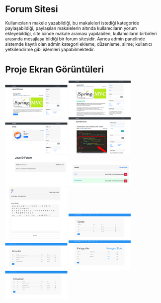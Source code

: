 # Forum Sitesi
<p>
Kullanıcıların makele yazabildiği, bu makaleleri istediği kategoride paylaşabildiği, paylaşılan makalelerin altında kullanıcıların yorum ekleyebildiği, site icinde makale araması yapılabilen, kullanıcıların birbirleri arasında mesajlaşa bildiği bir forum 	sitesidir. Ayrıca admin panelinde sistemde kayıtlı olan admin kategori ekleme, düzenleme, silme; kullanıcı yetkilendirme gibi işlemleri yapabilmektedir.
  
# Proje Ekran Görüntüleri
<p>
  
<a href="https://github.com/kaankilic94/springmvcforumsitesi/blob/master/screenshots/1.png" target="_blank">
<img src="https://github.com/kaankilic94/springmvcforumsitesi/blob/master/screenshots/1.png" width="200" style="max-width:100%;"></a>

<a href="https://github.com/kaankilic94/springmvcforumsitesi/blob/master/screenshots/2.png" target="_blank">
<img src="https://github.com/kaankilic94/springmvcforumsitesi/blob/master/screenshots/2.png" width="200" style="max-width:100%;"></a>

<a href="https://github.com/kaankilic94/springmvcforumsitesi/blob/master/screenshots/3.png" target="_blank">
<img src="https://github.com/kaankilic94/springmvcforumsitesi/blob/master/screenshots/3.png" width="200" style="max-width:100%;"></a>

<a href="https://github.com/kaankilic94/springmvcforumsitesi/blob/master/screenshots/4.png" target="_blank">
<img src="https://github.com/kaankilic94/springmvcforumsitesi/blob/master/screenshots/4.png" width="200" style="max-width:100%;"></a>

<a href="https://github.com/kaankilic94/springmvcforumsitesi/blob/master/screenshots/5.png" target="_blank">
<img src="https://github.com/kaankilic94/springmvcforumsitesi/blob/master/screenshots/5.png" width="200" style="max-width:100%;"></a>

<a href="https://github.com/kaankilic94/springmvcforumsitesi/blob/master/screenshots/6.png" target="_blank">
<img src="https://github.com/kaankilic94/springmvcforumsitesi/blob/master/screenshots/6.png" width="200" style="max-width:100%;"></a>

<a href="https://github.com/kaankilic94/springmvcforumsitesi/blob/master/screenshots/7.png" target="_blank">
<img src="https://github.com/kaankilic94/springmvcforumsitesi/blob/master/screenshots/7.png" width="200" style="max-width:100%;"></a>

<a href="https://github.com/kaankilic94/springmvcforumsitesi/blob/master/screenshots/8.png" target="_blank">
<img src="https://github.com/kaankilic94/springmvcforumsitesi/blob/master/screenshots/8.png" width="200" style="max-width:100%;"></a>

<a href="https://github.com/kaankilic94/springmvcforumsitesi/blob/master/screenshots/9.png" target="_blank">
<img src="https://github.com/kaankilic94/springmvcforumsitesi/blob/master/screenshots/9.png" width="200" style="max-width:100%;"></a>

<a href="https://github.com/kaankilic94/springmvcforumsitesi/blob/master/screenshots/10.png" target="_blank">
<img src="https://github.com/kaankilic94/springmvcforumsitesi/blob/master/screenshots/10.png" width="200" style="max-width:100%;"></a>

<a href="https://github.com/kaankilic94/springmvcforumsitesi/blob/master/screenshots/11.png" target="_blank">
<img src="https://github.com/kaankilic94/springmvcforumsitesi/blob/master/screenshots/11.png" width="200" style="max-width:100%;"></a>

